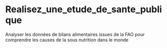 # Realisez_une_etude_de_sante_publique
Analyser les données de bilans alimentaires issues de la FAO pour comprendre les causes de la sous nutrition dans le monde
